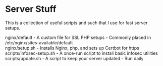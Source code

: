 # Server Stuff

This is a collection of useful scripts and such that I use for fast server setups.

nginx/default - A custom file for SSL PHP setups - Commonly placed in /etc/nginx/sites-available/default  
nginx/setup.sh - Installs Nginx, php, and sets up Certbot for https  
scripts/infosec-setup.sh - A once-run script to install basic infosec utilities
scripts/update.sh - A script to keep your server updated - Run daily

